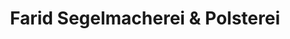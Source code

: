 ---
title: "Farid Segelmacherei & Polsterei"
url: /hamburg/farid-segelmacherei-und-polsterei/
shop: Schneiderei
---